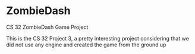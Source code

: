 # ZombieDash
CS 32 ZombieDash Game Project

This is the CS 32 Project 3, a pretty interesting project considering that we did not use any engine and created the game from the ground up 
